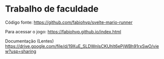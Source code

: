 # Trabalho de faculdade

Código fonte:
https://github.com/fabiohvp/svelte-mario-runner

Para acessar o jogo:
https://fabiohvp.github.io/index.html

Documentação (Lentes)
https://drive.google.com/file/d/19XuE_SLDWnIsCKUhlt6ePjWBh91rxSwO/view?usp=sharing
